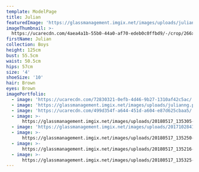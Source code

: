 ```yaml
---
template: ModelPage
title: Julian
featuredImage: 'https://glassmanagement.imgix.net/images/uploads/julianbanner129863.jpg'
imageThumbnail: >-
  https://ucarecdn.com/4aea4a1b-55b0-44a0-af70-edeb0c0ffbd9/-/crop/266x339/84,0/-/preview/
firstName: Julian
collection: Boys
height: 125cm
bust: 55.5cm
waist: 50.5cm
hips: 57cm
size: '4'
shoeSize: '10'
hair: Brown
eyes: Brown
imagePortfolio:
  - image: 'https://ucarecdn.com/72830321-0efb-4d46-9b27-1310af42c5ac/'
  - image: 'https://glassmanagement.imgix.net/images/uploads/julianng.png'
  - image: 'https://ucarecdn.com/499d354f-a644-451d-a604-e87d625cbaa5/'
  - image: >-
      https://glassmanagement.imgix.net/images/uploads/20180517_135305-3072x3795.png
  - image: 'https://glassmanagement.imgix.net/images/uploads/201710284188.jpg'
  - image: >-
      https://glassmanagement.imgix.net/images/uploads/20180517_135250-3072x3165.png
  - image: >-
      https://glassmanagement.imgix.net/images/uploads/20180517_135216-3072x3118.png
  - image: >-
      https://glassmanagement.imgix.net/images/uploads/20180517_135325-3072x3289.png
---
```


